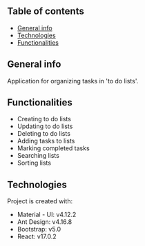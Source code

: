 ## Table of contents
* [General info](#general-info)
* [Technologies](#technologies)
* [Functionalities](#functionalities)

## General info
Application for organizing tasks in 'to do lists'.

## Functionalities
* Creating to do lists
* Updating to do lists
* Deleting to do lists
* Adding tasks to lists
* Marking completed tasks
* Searching lists
* Sorting lists
	
## Technologies
Project is created with:
* Material - UI: v4.12.2
* Ant Design: v4.16.8
* Bootstrap: v5.0
* React: v17.0.2